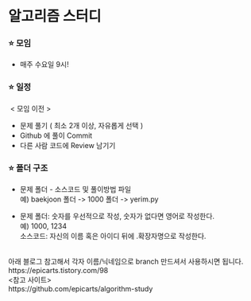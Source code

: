# 알고리즘 스터디


### ⭐ 모임
 - 매주 수요일 9시! 

### ⭐ 일정
   &nbsp;< 모임 이전 > <br>
 - 문제 풀기 ( 최소 2개 이상, 자유롭게 선택 ) <br>
 - Github 에 풀이 Commit <br>
 - 다른 사람 코드에 Review 남기기 <br>
 
### ⭐ 폴더 구조

 - 문제 폴더 - 소스코드 및 풀이방법 파일 <br>
   예) baekjoon 폴더 -> 1000 폴더 -> yerim.py <br>

 - 문제 폴더: 숫자를 우선적으로 작성, 숫자가 없다면 영어로 작성한다. <br>
   예) 1000, 1234 <br>
   소스코드: 자신의 이름 혹은 아이디 뒤에 .확장자명으로 작성한다.


<br>
아래 블로그 참고해서 각자 이름/닉네임으로 branch 만드셔서 사용하시면 됩니다. <br>
https://epicarts.tistory.com/98
<br>
<참고 사이트><br>
https://github.com/epicarts/algorithm-study <br><br>
